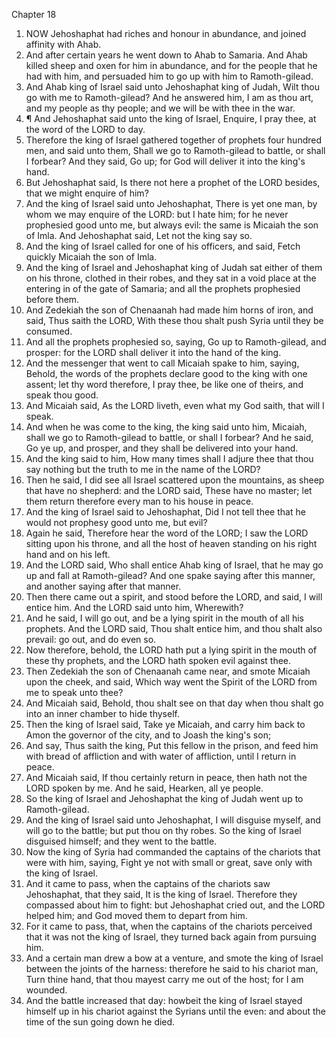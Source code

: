 

Chapter 18

1. NOW Jehoshaphat had riches and honour in abundance, and joined affinity with Ahab.
2. And after certain years he went down to Ahab to Samaria.  And Ahab killed sheep and oxen for him in abundance, and for the people that he had with him, and persuaded him to go up with him to Ramoth-gilead.
3. And Ahab king of Israel said unto Jehoshaphat king of Judah, Wilt thou go with me to Ramoth-gilead?  And he answered him, I am as thou art, and my people as thy people; and we will be with thee in the war.
4. ¶ And Jehoshaphat said unto the king of Israel, Enquire, I pray thee, at the word of the LORD to day.
5. Therefore the king of Israel gathered together of prophets four hundred men, and said unto them, Shall we go to Ramoth-gilead to battle, or shall I forbear?  And they said, Go up; for God will deliver it into the king's hand.
6. But Jehoshaphat said, Is there not here a prophet of the LORD besides, that we might enquire of him?
7. And the king of Israel said unto Jehoshaphat, There is yet one man, by whom we may enquire of the LORD: but I hate him; for he never prophesied good unto me, but always evil: the same is Micaiah the son of Imla.  And Jehoshaphat said, Let not the king say so.
8. And the king of Israel called for one of his officers, and said, Fetch quickly Micaiah the son of Imla.
9. And the king of Israel and Jehoshaphat king of Judah sat either of them on his throne, clothed in their robes, and they sat in a void place at the entering in of the gate of Samaria; and all the prophets prophesied before them.
10. And Zedekiah the son of Chenaanah had made him horns of iron, and said, Thus saith the LORD, With these thou shalt push Syria until they be consumed.
11. And all the prophets prophesied so, saying, Go up to Ramoth-gilead, and prosper: for the LORD shall deliver it into the hand of the king.
12. And the messenger that went to call Micaiah spake to him, saying, Behold, the words of the prophets declare good to the king with one assent; let thy word therefore, I pray thee, be like one of theirs, and speak thou good.
13. And Micaiah said, As the LORD liveth, even what my God saith, that will I speak.
14. And when he was come to the king, the king said unto him, Micaiah, shall we go to Ramoth-gilead to battle, or shall I forbear?  And he said, Go ye up, and prosper, and they shall be delivered into your hand.
15. And the king said to him, How many times shall I adjure thee that thou say nothing but the truth to me in the name of the LORD?
16. Then he said, I did see all Israel scattered upon the mountains, as sheep that have no shepherd: and the LORD said, These have no master; let them return therefore every man to his house in peace.
17. And the king of Israel said to Jehoshaphat, Did I not tell thee that he would not prophesy good unto me, but evil?
18. Again he said, Therefore hear the word of the LORD; I saw the LORD sitting upon his throne, and all the host of heaven standing on his right hand and on his left.
19. And the LORD said, Who shall entice Ahab king of Israel, that he may go up and fall at Ramoth-gilead?  And one spake saying after this manner, and another saying after that manner.
20. Then there came out a spirit, and stood before the LORD, and said, I will entice him.  And the LORD said unto him, Wherewith?
21. And he said, I will go out, and be a lying spirit in the mouth of all his prophets.  And the LORD said, Thou shalt entice him, and thou shalt also prevail: go out, and do even so.
22. Now therefore, behold, the LORD hath put a lying spirit in the mouth of these thy prophets, and the LORD hath spoken evil against thee.
23. Then Zedekiah the son of Chenaanah came near, and smote Micaiah upon the cheek, and said, Which way went the Spirit of the LORD from me to speak unto thee?
24. And Micaiah said, Behold, thou shalt see on that day when thou shalt go into an inner chamber to hide thyself.
25. Then the king of Israel said, Take ye Micaiah, and carry him back to Amon the governor of the city, and to Joash the king's son;
26. And say, Thus saith the king, Put this fellow in the prison, and feed him with bread of affliction and with water of affliction, until I return in peace.
27. And Micaiah said, If thou certainly return in peace, then hath not the LORD spoken by me.  And he said, Hearken, all ye people.
28. So the king of Israel and Jehoshaphat the king of Judah went up to Ramoth-gilead.
29. And the king of Israel said unto Jehoshaphat, I will disguise myself, and will go to the battle; but put thou on thy robes.  So the king of Israel disguised himself; and they went to the battle.
30. Now the king of Syria had commanded the captains of the chariots that were with him, saying, Fight ye not with small or great, save only with the king of Israel.
31. And it came to pass, when the captains of the chariots saw Jehoshaphat, that they said, It is the king of Israel.  Therefore they compassed about him to fight: but Jehoshaphat cried out, and the LORD helped him; and God moved them to depart from him.
32. For it came to pass, that, when the captains of the chariots perceived that it was not the king of Israel, they turned back again from pursuing him.
33. And a certain man drew a bow at a venture, and smote the king of Israel between the joints of the harness: therefore he said to his chariot man, Turn thine hand, that thou mayest carry me out of the host; for I am wounded.
34. And the battle increased that day: howbeit the king of Israel stayed himself up in his chariot against the Syrians until the even: and about the time of the sun going down he died.
